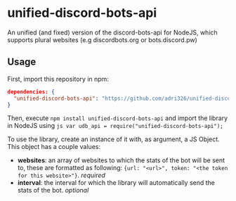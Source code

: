 # unified-discord-bots-api
An unified (and fixed) version of the discord-bots-api for NodeJS, which supports plural websites (e.g discordbots.org or bots.discord.pw)


## Usage

First, import this repository in npm:
```json
dependencies: {
  "unified-discord-bots-api": "https://github.com/adri326/unified-discord-bots-api.git"
}
```

Then, execute `npm install unified-discord-bots-api` and import the library in NodeJS using ```js
var udb_api = require("unified-discord-bots-api");```

To use the library, create an instance of it with, as argument, a JS Object. This object has a couple values:

* **websites**: an array of websites to which the stats of the bot will be sent to, these are formatted as following: `{url: "<url>", token: "<the token for this website>"}`. *required*
* **interval**: the interval for which the library will automatically send the stats of the bot. *optional*
